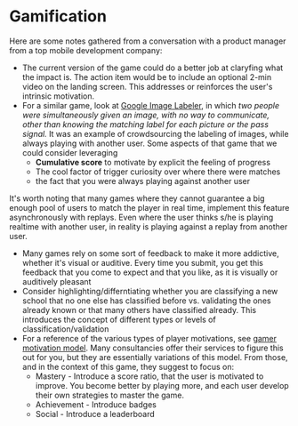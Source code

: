 # Gamification

Here are some notes gathered from a conversation with a product manager from a top mobile development company:

- The current version of the game could do a better job at claryfing what the impact is. 
The action item would be to include an optional 2-min video on the landing screen. This addresses or reinforces the user's intrinsic motivation.
- For a similar game, look at [Google Image Labeler](https://en.wikipedia.org/wiki/Google_Image_Labeler), 
in which *two people were simultaneously given an image, with no way to communicate, other than knowing the matching label for each picture or the pass signal.* 
It was an example of crowdsourcing the labeling of images, while always playing with another user. Some aspects of that game that we could consider leveraging
    * **Cumulative score** to motivate by explicit the feeling of progress
    * The cool factor of trigger curiosity over where there were matches
    * the fact that you were always playing against another user

It's worth noting that many games where they cannot guarantee a big enough pool of users to match the player in real time, implement this feature
asynchronously with replays. Even where the user thinks s/he is playing realtime with another user, in reality is playing against a replay from another user.

- Many games rely on some sort of feedback to make it more addictive, whether it's visual or auditive. Every time you submit, you get this feedback that 
you come to expect and that you like, as it is visually or auditively pleasant
- Consider highlighting/differntiating whether you are classifying a new school that no one else has classified before vs. validating the ones already known or
that many others have classified already. This introduces the concept of different types or levels of classification/validation
- For a reference of the various types of player motivations, see [gamer motivation model](https://quanticfoundry.com/2015/12/21/map-of-gaming-motivations/).
Many consultancies offer their services to figure this out for you, but they are essentially variations of this model. From those, and in the context of this game, 
they suggest to focus on:
  * Mastery - Introduce a score ratio, that the user is motivated to improve. You become better by playing more, and each user develop their own strategies to master the game.
  * Achievement - Introduce badges
  * Social - Introduce a leaderboard



